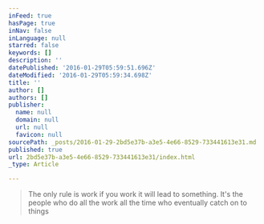 ```yaml
---
inFeed: true
hasPage: true
inNav: false
inLanguage: null
starred: false
keywords: []
description: ''
datePublished: '2016-01-29T05:59:51.696Z'
dateModified: '2016-01-29T05:59:34.698Z'
title: ''
author: []
authors: []
publisher:
  name: null
  domain: null
  url: null
  favicon: null
sourcePath: _posts/2016-01-29-2bd5e37b-a3e5-4e66-8529-733441613e31.md
published: true
url: 2bd5e37b-a3e5-4e66-8529-733441613e31/index.html
_type: Article

---
```

> The only rule is work if you work it will lead to something. It's the people who do all the work all the time who eventually catch on to things